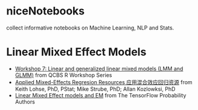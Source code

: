 # niceNotebooks

collect informative notebooks on Machine Learning, NLP and Stats.

# Linear Mixed Effect Models
- [Workshop 7: Linear and generalized linear mixed models (LMM and GLMM)](https://r.qcbs.ca/workshop07/book-en/index.html) from QCBS R Workshop Series
- [Applied Mixed-Effects Regresion Resources 应用混合效应回归资源](https://keithlohse.github.io/mixed_effects_models/) from 
Keith Lohse, PhD, PStat; Mike Strube, PhD; Allan Kozlowksi, PhD
- [Linear Mixed Effect models and EM](https://github.com/tensorflow/probability/blob/main/tensorflow_probability/examples/jupyter_notebooks/Linear_Mixed_Effects_Models.ipynb) from The TensorFlow Probability Authors
